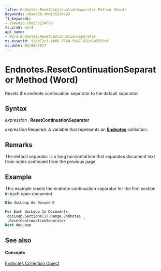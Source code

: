```yaml
---
title: Endnotes.ResetContinuationSeparator Method (Word)
keywords: vbawd10.chm155254792
f1_keywords:
- vbawd10.chm155254792
ms.prod: word
api_name:
- Word.Endnotes.ResetContinuationSeparator
ms.assetid: 92de72c3-ab86-77e8-5047-928c145560cf
ms.date: 06/08/2017
---
```



# Endnotes.ResetContinuationSeparator Method (Word)

Resets the endnote continuation separator to the default separator.


## Syntax

 _expression_ . **ResetContinuationSeparator**

 _expression_ Required. A variable that represents an **[Endnotes](Word.endnotes.md)** collection.


## Remarks

The default separator is a long horizontal line that separates document text from notes continued from the previous page.


## Example

This example resets the endnote continuation separator for the first section in each open document.


```vb
Dim docLoop As Document 
 
For Each docLoop In Documents 
 docLoop.Sections(1).Range.Endnotes _ 
 .ResetContinuationSeparator 
Next docLoop
```


## See also


#### Concepts


[Endnotes Collection Object](Word.endnotes.md)

